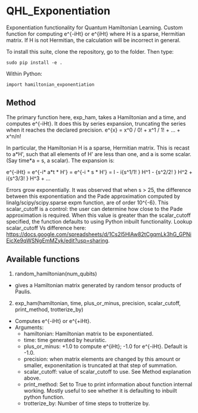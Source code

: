 # QHL_Exponentiation
Exponentiation functionality for Quantum Hamiltonian Learning. Custom function for computing e^{-iHt} or e^{iHt} 
where H is a sparse, Hermitian matrix. If H is not Hermitian, the calculation will be incorrect in general.


To install this suite, clone the repository, go to the folder. Then type:
``` 
sudo pip install -e . 
```

Within Python: 
```
import hamiltonian_exponentiation
```

## Method
The primary function here, exp_ham, takes a Hamiltonian and a time, and computes e^{-iHt}. 
It does this by series expansion, truncating the series when it reaches the declared precision.
e^{x} = x^0 / 0! + x^1 / 1! + ... + x^n/n! 

In particular, the Hamiltonian H is a sparse, Hermitian matrix. This is recast to a\*H', such that all elements of H' are less than one, and a is some scalar. (Say time\*a = s, a scalar). The expansion is:

e^{-iHt} = e^{-i* a*t * H'} = e^{-i * s * H'} = I - i{s^1/1! } H^1 - {s^2/2! } H^2 + i{s^3/3! } H^3 + ...

Errors grow exponentially. It was observed that when s > 25, the difference between this exponentiation and the Pade approximation computed by linalg/scipy/scipy.sparse expm function, are of order 10^{-6}. This scalar_cutoff is a control: the user can determine how close to the Pade approximation is required. When this value is greater than the scalar_cutoff specified, the function defaults to using Python inbuilt functionality. Lookup scalar_cutoff Vs difference here: https://docs.google.com/spreadsheets/d/1Cs2l5HlAw82tCgqmLk3hG_GPNiEicXe9qWSNgEmMZyk/edit?usp=sharing.


## Available functions
1. random_hamiltonian(num_qubits)
  * gives a Hamiltonian matrix generated by random tensor products of Paulis.
  
2. exp_ham(hamiltonian, time, plus_or_minus, precision, scalar_cutoff, print_method, trotterize_by)
  * Computes e^{-iHt} or e^{+iHt}.
  * Arguments:  
    * hamiltonian: Hamiltonian matrix to be exponentiated. 
    * time: time generated by heuristic.
    * plus_or_minus: +1.0 to compute e^{iHt}; -1.0 for e^{-iHt}. Default is -1.0.
    * precision: when matrix elements are changed by this amount or smaller, exponenitation is truncated at that step of summation.
    * scalar_cutoff: value of scalar_cutoff to use. See Method explanation above.
    * print_method: Set to True to print information about function internal working. Mostly useful to see whether it is defaulting to inbuilt python function. 
    * trotterize_by: Number of time steps to trotterize by.

